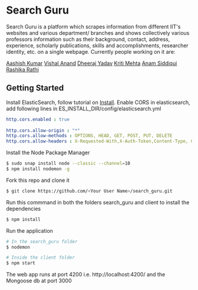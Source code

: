 # Search Guru

Search Guru is a platform which scrapes information from different IIT's websites and various department/ branches and shows collectively various professors information such as their background, contact, address, experience, scholarly publications, skills and accomplishments, researcher identity, etc. on a single webpage. Currently people working on it are:

[Aashish Kumar](https://www.facebook.com/akumar118)
[Vishal Anand](https://www.facebook.com/vishal.nnd1)
[Dheeraj Yadav](https://www.facebook.com/dheeraj.168)
[Kriti Mehta](https://www.facebook.com/Kriti.Mehta02)
[Anam Siddiqui](https://www.facebook.com/profile.php?id=100017591984045)
[Rashika Rathi](https://www.facebook.com/rashika.sinha.75)

## Getting Started

Install ElasticSearch, follow tutorial on [Install](https://www.elastic.co/guide/en/elasticsearch/reference/current/getting-started-install.html).
Enable CORS in elasticsearch, add following lines in ES_INSTALL_DIR/config/elasticsearch.yml
```yml
http.cors.enabled : true
 
http.cors.allow-origin : "*"
http.cors.allow-methods : OPTIONS, HEAD, GET, POST, PUT, DELETE
http.cors.allow-headers : X-Requested-With,X-Auth-Token,Content-Type, Content-Length
```
Install the Node Package Manager 
```bash
$ sudo snap install node --classic --channel=10
$ npm install nodemon -g
```

Fork this repo and clone it
```bash
$ git clone https://github.com/<Your User Name>/search_guru.git
```

Run this commmand in both the folders search_guru and client to install the dependencies
```bash
$ npm install
```

Run the application
```bash
# In the search_guru folder
$ nodemon

# Inside the client folder
$ npm start
```

The web app runs at port 4200 i.e. http://localhost:4200/ and the Mongoose db at port 3000